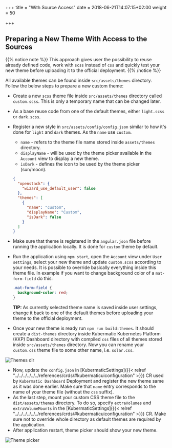 +++
title = "With Source Access"
date = 2018-06-21T14:07:15+02:00
weight = 50

+++

## Preparing a New Theme With Access to the Sources

{{% notice note %}}
This approach gives user the possibility to reuse already defined code, work with `scss` instead of `css` and quickly
test your new theme before uploading it to the official deployment.
{{% /notice %}}

All available themes can be found inside `src/assets/themes` directory. Follow the below steps to prepare a new custom theme:

- Create a new `scss` theme file inside `src/assets/themes` directory called `custom.scss`. This is only a temporary name that can be changed later.
- As a base reuse code from one of the default themes, either `light.scss` or `dark.scss`.
- Register a new style in `src/assets/config/config.json` similar to how it's done for `light` and `dark` themes. As the `name` use `custom`.
    - `name` - refers to the theme file name stored inside `assets/themes` directory.
    - `displayName` - will be used by the theme picker available in the `Account` view to display a new theme.
    - `isDark` - defines the icon to be used by the theme picker (sun/moon).
    ```json
    {
      "openstack": {
        "wizard_use_default_user": false
      },
      "themes": [
        {
          "name": "custom",
          "displayName": "Custom",
          "isDark": false
        }
      ]
    }
    ```

- Make sure that theme is registered in the `angular.json` file before running the application locally. It is done for `custom` theme by default.
- Run the application using `npm start`, open the `Account` view under `User settings`, select your new theme and update `custom.scss` according to your needs.
  It is possible to override basically everything inside this theme file. In example if you want to change background color of a `mat-form-field` do this:
  ```scss
  .mat-form-field {
    background-color: red;
  }
  ```
  **TIP:** As currently selected theme name is saved inside user settings, change it back to one of the default themes before uploading your theme to the official deployment.
- Once your new theme is ready run `npm run build:themes`. It should create a `dist-themes` directory inside Kubermatic Kubernetes Platform (KKP) Dashboard directory with compiled `css` files of all themes
  stored inside `src/assets/themes` directory. Now you can rename your `custom.css` theme file to some other name, i.e. `solar.css`.

![Themes dir](/img/kubermatic/v2.23/ui/themes_dir.png?classes=shadow,border "Themes dir")

- Now, update the `config.json` in [KubermaticSettings]({{< relref "../../../../../../references/crds/#kubermaticuiconfiguration" >}}) CR used by `Kubermatic Dashboard` Deployment and register the new theme same as it was done earlier.
  Make sure that `name` entry corresponds to the name of your theme file (without the `css` suffix).
- As the last step, mount your custom CSS theme file to the `dist/assets/themes` directory. To do so, specify `extraVolumes` and `extraVolumeMounts` in the [KubermaticSettings]({{< relref "../../../../../../references/crds/#kubermaticuiconfiguration" >}}) CR. Make sure not to override whole directory as default themes are required by the application.
- After application restart, theme picker should show your new theme.

![Theme picker](/img/kubermatic/v2.23/ui/custom_theme.png?classes=shadow,border "Theme picker")
